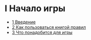 # I Начало игры

- [1 Введение](1_Введение.md)
- [2 Как пользоваться книгой правил](2_Как_пользоваться_книгой_правил.md)
- [3 Что понадобится для игры](3_Что_понадобится_для_игры.md)